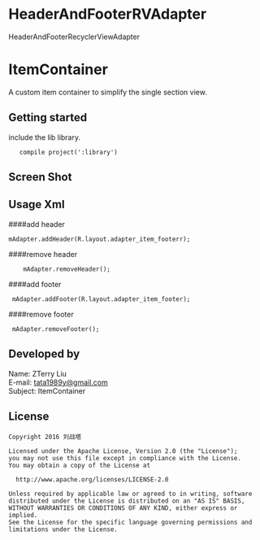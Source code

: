 # HeaderAndFooterRVAdapter
HeaderAndFooterRecyclerViewAdapter
# ItemContainer
A custom item container to simplify the single section view.

Getting started
---------------

include the lib library.

       compile project(':library')

Screen Shot
-----------


Usage Xml
---------
####add header
    
    mAdapter.addHeader(R.layout.adapter_item_footerr);

####remove header
        
        mAdapter.removeHeader();
        
    
####add footer
     
     mAdapter.addFooter(R.layout.adapter_item_footer);
             
####remove footer
     
     mAdapter.removeFooter();
            


Developed by
------------
Name: ZTerry Liu  
E-mail: tata1989y@gmail.com  
Subject: ItemContainer 
 
License
---------

    Copyright 2016 刘战塔
    
    Licensed under the Apache License, Version 2.0 (the "License");
    you may not use this file except in compliance with the License.
    You may obtain a copy of the License at
 
      http://www.apache.org/licenses/LICENSE-2.0
 
    Unless required by applicable law or agreed to in writing, software
    distributed under the License is distributed on an "AS IS" BASIS,
    WITHOUT WARRANTIES OR CONDITIONS OF ANY KIND, either express or implied.
    See the License for the specific language governing permissions and
    limitations under the License.      